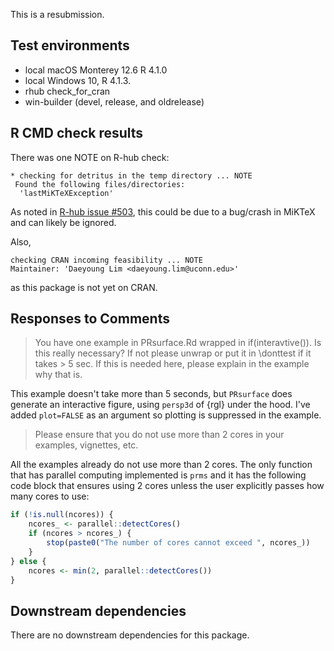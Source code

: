 This is a resubmission.

## Test environments
* local macOS Monterey 12.6 R 4.1.0
* local Windows 10, R 4.1.3.
* rhub check_for_cran
* win-builder (devel, release, and oldrelease)

## R CMD check results
There was one NOTE on R-hub check:
```
* checking for detritus in the temp directory ... NOTE
 Found the following files/directories:
  'lastMiKTeXException'
```
As noted in [R-hub issue #503](https://github.com/r-hub/rhub/issues/503), this could be due to a bug/crash in MiKTeX and can likely be ignored.

Also,
```
checking CRAN incoming feasibility ... NOTE
Maintainer: 'Daeyoung Lim <daeyoung.lim@uconn.edu>'
```
as this package is not yet on CRAN.

## Responses to Comments
> You have one example in PRsurface.Rd wrapped in if(interavtive()). Is
this really necessary? If not please unwrap or put it in \donttest if it
takes > 5 sec. If this is needed here, please explain in the example why
that is.

This example doesn't take more than 5 seconds, but `PRsurface`  does generate an interactive figure, using `persp3d` of {rgl} under the hood. I've added `plot=FALSE` as an argument so plotting is suppressed in the example.

> Please ensure that you do not use more than 2 cores in your examples, vignettes, etc.

All the examples already do not use more than 2 cores. The only function that has parallel computing implemented is `prms` and it has the following code block that ensures using 2 cores unless the user explicitly passes how many cores to use:
```r
if (!is.null(ncores)) {
    ncores_ <- parallel::detectCores()
    if (ncores > ncores_) {
        stop(paste0("The number of cores cannot exceed ", ncores_))
    }
} else {
    ncores <- min(2, parallel::detectCores())
}
```

## Downstream dependencies
There are no downstream dependencies for this package.

